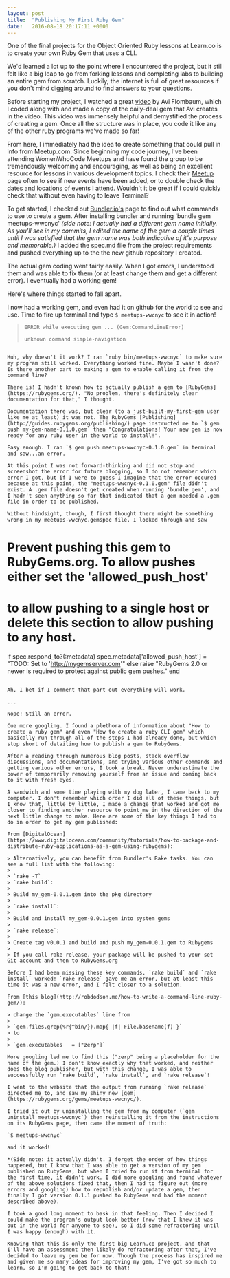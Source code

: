 ```yaml
---
layout: post
title:  "Publishing My First Ruby Gem"
date:   2016-08-18 20:17:11 +0000
---
```



One of the final projects for the Object Oriented Ruby lessons at Learn.co is to create your own Ruby Gem that uses a CLI.

We'd learned a lot up to the point where I encountered the project, but it still felt like a big leap to go from forking lessons and completing labs to building an entire gem from scratch. Luckily, the internet is full of great resources if you don't mind digging around to find answers to your questions.

Before starting my project, I watched a great [video](https://youtu.be/_lDExWIhYKI) by Avi Flombaum, which I coded along with and made a copy of the daily-deal gem that Avi creates in the video. This video was immensely helpful and demystified the process of creating a gem. Once all the structure was in place, you code it like any of the other ruby programs we've made so far!

From here, I immediately had the idea to create something that could pull in info from Meetup.com. Since beginning my code journey, I've been attending WomenWhoCode Meetups and have found the group to be tremendously welcoming and encouraging, as well as being an excellent resource for lessons in various development topics. I check their [Meetup](https://www.meetup.com/WomenWhoCodeNYC/) page often to see if new events have been added, or to double check the dates and locations of events I attend. Wouldn't it be great if I could quickly check that without even having to leave Terminal?

To get started, I checked out [Bundler.io's](http://bundler.io/v1.12/guides/creating_gem.html) page to find out what commands to use to create a gem. After installing bundler and running 'bundle gem meetups-wwcnyc' *(side note: I actually had a different gem name initially. As you'll see in my commits, I edited the name of the gem a couple times until I was satisfied that the gem name was both indicative of it's purpose and memorable.)* I added the spec.md file from the project requirements and pushed everything up to the the new github repository I created.

The actual gem coding went fairly easily. When I got errors, I understood them and was able to fix them (or at least change them and get a different error). I eventually had a working gem!

Here's where things started to fall apart.

I now had a working gem, and even had it on github for the world to see and use. Time to fire up terminal and type `$ meetups-wwcnyc` to see it in action!

> ```
> ERROR while executing gem ... (Gem:CommandLineError)
> 
> unknown command simple-navigation
```

Huh, why doesn't it work? I ran `ruby bin/meetups-wwcnyc` to make sure my program still worked. Everything worked fine. Maybe I wasn't done? Is there another part to making a gem to enable calling it from the command line?

There is! I hadn't known how to actually publish a gem to [RubyGems](https://rubygems.org/). "No problem, there's definitely clear documentation for that," I thought. 

Documentation there was, but clear (to a just-built-my-first-gem user like me at least) it was not. The RubyGems [Publishing](http://guides.rubygems.org/publishing/) page instructed me to `$ gem push my-gem-name-0.1.0.gem` then "Congratulations! Your new gem is now ready for any ruby user in the world to install!". 

Easy enough. I ran `$ gem push meetups-wwcnyc-0.1.0.gem` in terminal and saw...an error.

At this point I was not forward-thinking and did not stop and screenshot the error for future blogging, so I do not remember which error I got, but if I were to guess I imagine that the error occured because at this point, the "meetups-wwcnyc-0.1.0.gem" file didn't exist. A .gem file doesn't get created when running 'bundle gem', and I hadn't seen anything so far that indicated that a gem needed a .gem file in order to be published.

Without hindsight, though, I first thought there might be something wrong in my meetups-wwcnyc.gemspec file. I looked through and saw 

```
  # Prevent pushing this gem to RubyGems.org. To allow pushes either set the 'allowed_push_host'
  # to allow pushing to a single host or delete this section to allow pushing to any host.
  if spec.respond_to?(:metadata)
    spec.metadata['allowed_push_host'] = "TODO: Set to 'http://mygemserver.com'"
  else
    raise "RubyGems 2.0 or newer is required to protect against public gem pushes."
  end
```

Ah, I bet if I comment that part out everything will work.

...

Nope! Still an error.

Cue more googling. I found a plethora of information about "How to create a ruby gem" and even "How to create a ruby CLI gem" which basically run through all of the steps I had already done, but which stop short of detailing how to publish a gem to RubyGems. 

After a reading through numerous blog posts, stack overflow discussions, and documentations, and trying various other commands and getting various other errors, I took a break. Never underestimate the power of temporarily removing yourself from an issue and coming back to it with fresh eyes.

A sandwich and some time playing with my dog later, I came back to my computer. I don't remember which order I did all of these things, but I know that, little by little, I made a change that worked and got me closer to finding another resource to point me in the direction of the next little change to make. Here are some of the key things I had to do in order to get my gem published:

From [DigitalOcean](https://www.digitalocean.com/community/tutorials/how-to-package-and-distribute-ruby-applications-as-a-gem-using-rubygems):

> Alternatively, you can benefit from Bundler's Rake tasks. You can see a full list with the following:
> 
> `rake -T`
> `rake build`:
> 
> Build my_gem-0.0.1.gem into the pkg directory
> 
> `rake install`:
> 
> Build and install my_gem-0.0.1.gem into system gems
> 
> `rake release`:
> 
> Create tag v0.0.1 and build and push my_gem-0.0.1.gem to Rubygems
> 
> If you call rake release, your package will be pushed to your set Git account and then to RubyGems.org

Before I had been missing these key commands. `rake build` and `rake install` worked! `rake release` gave me an error, but at least this time it was a new error, and I felt closer to a solution.

From [this blog](http://robdodson.me/how-to-write-a-command-line-ruby-gem/): 

> change the `gem.executables` line from
> 
> `gem.files.grep(%r{^bin/}).map{ |f| File.basename(f) }`  
> to
> 
> `gem.executables   = ["zerp"]`  

More googling led me to find this ("zerp" being a placeholder for the name of the gem.) I don't know exactly why that worked, and neither does the blog publisher, but with this change, I was able to successfully run `rake build`, `rake install`, and `rake release`!

I went to the website that the output from running `rake release` directed me to, and saw my shiny new [gem](https://rubygems.org/gems/meetups-wwcnyc/).

I tried it out by uninstalling the gem from my computer (`gem uninstall meetups-wwcnyc`) then reinstalling it from the instructions on its RubyGems page, then came the moment of truth:

`$ meetups-wwcnyc`

and it worked!

*(Side note: it actually didn't. I forget the order of how things happened, but I know that I was able to get a version of my gem published on RubyGems, but when I tried to run it from terminal for the first time, it didn't work. I did more googling and found whatever of the above solutions fixed that, then I had to figure out (more errors and googling) how to republish and/or update a gem, then finally I got version 0.1.1 pushed to RubyGems and had the moment described above).

I took a good long moment to bask in that feeling. Then I decided I could make the program's output look better (now that I knew it was out in the world for anyone to see), so I did some refractoring until I was happy (enough) with it.

Knowing that this is only the first big Learn.co project, and that I'll have an assessment then likely do refractoring after that, I've decided to leave my gem be for now. Though the process has inspired me and given me so many ideas for improving my gem, I've got so much to learn, so I'm going to get back to that!
